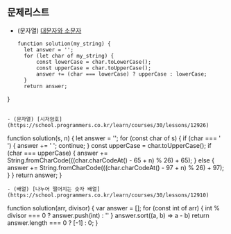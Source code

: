 ## 문제리스트

- (문자열) [대문자와 소문자](https://school.programmers.co.kr/learn/courses/30/lessons/120893?language=javascript_)

  ```
  function solution(my_string) {
    let answer = '';
    for (let char of my_string) {
        const lowerCase = char.toLowerCase();
        const upperCase = char.toUpperCase();
        answer += (char === lowerCase) ? upperCase : lowerCase;
    }
    return answer;
}
  ```

- (문자열) [시저암호](https://school.programmers.co.kr/learn/courses/30/lessons/12926)
   ```
  function solution(s, n) {
      let answer = '';
      for (const char of s) {
          if (char === ' ') {
              answer += ' ';
              continue;
          }
          const upperCase = char.toUpperCase();
          if (char === upperCase) {
              answer += String.fromCharCode(((char.charCodeAt() - 65 + n) % 26) + 65);
          } 
          else {
              answer += String.fromCharCode(((char.charCodeAt() - 97 + n) % 26) + 97);
          }
      }
      return answer;
  }
   ```
- (배열) [나누어 떨어지는 숫자 배열](https://school.programmers.co.kr/learn/courses/30/lessons/12910)
  ```
  function solution(arr, divisor) {
      var answer = [];
      for (const int of arr) {
          int % divisor === 0 ? answer.push(int) : ''
      }
      answer.sort((a, b) => a - b)
      return answer.length === 0 ? [-1] : 0;
  }
  ```

